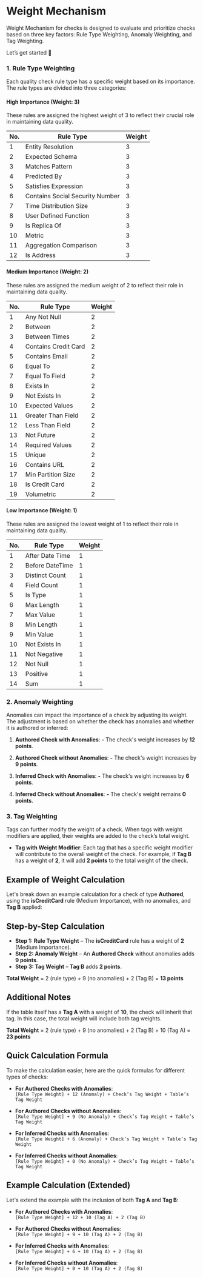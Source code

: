 # Weight Mechanism 

Weight Mechanism for checks is designed to evaluate and prioritize checks based on three key factors: Rule Type Weighting, Anomaly Weighting, and Tag Weighting.

Let’s get started 🚀

### 1. Rule Type Weighting

Each quality check rule type has a specific weight based on its importance. The rule types are divided into three categories:

#### High Importance (Weight: 3)

These rules are assigned the highest weight of 3 to reflect their crucial role in maintaining data quality.

| **No.** | **Rule Type**                  | **Weight** |
|---------|---------------------------------|------------|
| 1       | Entity Resolution               | 3          |
| 2       | Expected Schema                 | 3          |
| 3       | Matches Pattern                 | 3          |
| 4       | Predicted By                    | 3          |
| 5       | Satisfies Expression            | 3          |
| 6       | Contains Social Security Number | 3          |
| 7       | Time Distribution Size          | 3          |
| 8       | User Defined Function           | 3          |
| 9       | Is Replica Of                   | 3          |
| 10      | Metric                          | 3          |
| 11      | Aggregation Comparison          | 3          |
| 12      | Is Address                      | 3          |

#### Medium Importance (Weight: 2)

These rules are assigned the medium weight of 2 to reflect their role in maintaining data quality.

| **No.** | **Rule Type**                  | **Weight** |
|---------|---------------------------------|------------|
| 1       | Any Not Null                    | 2          |
| 2       | Between                         | 2          |
| 3       | Between Times                   | 2          |
| 4       | Contains Credit Card            | 2          |
| 5       | Contains Email                  | 2          |
| 6       | Equal To                        | 2          |
| 7       | Equal To Field                  | 2          |
| 8       | Exists In                       | 2          |
| 9       | Not Exists In                   | 2          |
| 10      | Expected Values                 | 2          |
| 11      | Greater Than Field              | 2          |
| 12      | Less Than Field                 | 2          |
| 13      | Not Future                      | 2          |
| 14      | Required Values                 | 2          |
| 15      | Unique                          | 2          |
| 16      | Contains URL                    | 2          |
| 17      | Min Partition Size              | 2          |
| 18      | Is Credit Card                  | 2          |
| 19      | Volumetric                      | 2          |

#### Low Importance (Weight: 1)

These rules are assigned the lowest weight of 1 to reflect their role in maintaining data quality.

| **No.** | **Rule Type**                  | **Weight** |
|---------|---------------------------------|------------|
| 1       | After Date Time                 | 1          |
| 2       | Before DateTime                 | 1          |
| 3       | Distinct Count                  | 1          |
| 4       | Field Count                     | 1          |
| 5       | Is Type                         | 1          |
| 6       | Max Length                      | 1          |
| 7       | Max Value                       | 1          |
| 8       | Min Length                      | 1          |
| 9       | Min Value                       | 1          |
| 10      | Not Exists In                   | 1          |
| 11      | Not Negative                    | 1          |
| 12      | Not Null                        | 1          |
| 13      | Positive                        | 1          |
| 14      | Sum                             | 1          |

### 2. Anomaly Weighting

Anomalies can impact the importance of a check by adjusting its weight. The adjustment is based on whether the check has anomalies and whether it is authored or inferred:

1. **Authored Check with Anomalies**:
**-** The check's weight increases by **12 points**.

2. **Authored Check without Anomalies**:
**-** The check's weight increases by **9 points**.

3. **Inferred Check with Anomalies**:
**-** The check's weight increases by **6 points**.

4. **Inferred Check without Anomalies**:
**-** The check's weight remains **0 points**.

### 3. Tag Weighting

Tags can further modify the weight of a check. When tags with weight modifiers are applied, their weights are added to the check’s total weight.

- **Tag with Weight Modifier**: Each tag that has a specific weight modifier will contribute to the overall weight of the check. For example, if **Tag B** has a weight of **2**, it will add **2 points** to the total weight of the check.

## Example of Weight Calculation 

Let's break down an example calculation for a check of type **Authored**, using the **isCreditCard** rule (Medium Importance), with no anomalies, and **Tag B** applied:

## Step-by-Step Calculation

- **Step 1: Rule Type Weight** – The **isCreditCard** rule has a weight of **2** (Medium Importance).
- **Step 2: Anomaly Weight** – An **Authored Check** without anomalies adds **9 points**.
- **Step 3: Tag Weight** – **Tag B** adds **2 points**.

**Total Weight** = 2 (rule type) + 9 (no anomalies) + 2 (Tag B) = **13 points**

## Additional Notes

If the table itself has a **Tag A** with a weight of **10**, the check will inherit that tag. In this case, the total weight will include both tag weights.

**Total Weight** = 2 (rule type) + 9 (no anomalies) + 2 (Tag B) + 10 (Tag A) = **23 points**

## Quick Calculation Formula

To make the calculation easier, here are the quick formulas for different types of checks:

- **For Authored Checks with Anomalies**:  
  `[Rule Type Weight] + 12 (Anomaly) + Check’s Tag Weight + Table’s Tag Weight`
  
- **For Authored Checks without Anomalies**:  
  `[Rule Type Weight] + 9 (No Anomaly) + Check’s Tag Weight + Table’s Tag Weight`
  
- **For Inferred Checks with Anomalies**:  
  `[Rule Type Weight] + 6 (Anomaly) + Check’s Tag Weight + Table’s Tag Weight`
  
- **For Inferred Checks without Anomalies**:  
  `[Rule Type Weight] + 0 (No Anomaly) + Check’s Tag Weight + Table’s Tag Weight`

## Example Calculation (Extended)

Let's extend the example with the inclusion of both **Tag A** and **Tag B**:

- **For Authored Checks with Anomalies**:  
  `[Rule Type Weight] + 12 + 10 (Tag A) + 2 (Tag B)`
  
- **For Authored Checks without Anomalies**:  
  `[Rule Type Weight] + 9 + 10 (Tag A) + 2 (Tag B)`
  
- **For Inferred Checks with Anomalies**:  
  `[Rule Type Weight] + 6 + 10 (Tag A) + 2 (Tag B)`
  
- **For Inferred Checks without Anomalies**:  
  `[Rule Type Weight] + 0 + 10 (Tag A) + 2 (Tag B)`

  
